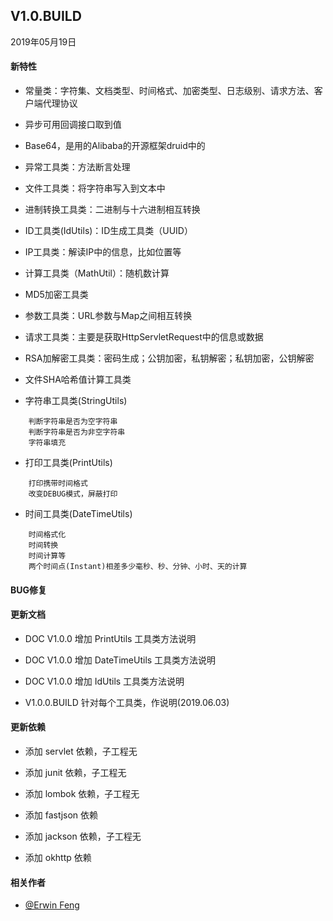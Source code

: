 ## V1.0.BUILD

2019年05月19日

#### 新特性

- 常量类：字符集、文档类型、时间格式、加密类型、日志级别、请求方法、客户端代理协议

- 异步可用回调接口取到值

- Base64，是用的Alibaba的开源框架druid中的

- 异常工具类：方法断言处理

- 文件工具类：将字符串写入到文本中

- 进制转换工具类：二进制与十六进制相互转换

- ID工具类(IdUtils)：ID生成工具类（UUID）

- IP工具类：解读IP中的信息，比如位置等

- 计算工具类（MathUtil）：随机数计算

- MD5加密工具类

- 参数工具类：URL参数与Map之间相互转换

- 请求工具类：主要是获取HttpServletRequest中的信息或数据

- RSA加解密工具类：密码生成；公钥加密，私钥解密；私钥加密，公钥解密

- 文件SHA哈希值计算工具类

- 字符串工具类(StringUtils)

```
    判断字符串是否为空字符串
    判断字符串是否为非空字符串
    字符串填充
```

- 打印工具类(PrintUtils)

```
    打印携带时间格式
    改变DEBUG模式，屏蔽打印
```


- 时间工具类(DateTimeUtils)

```
    时间格式化
    时间转换
    时间计算等
    两个时间点(Instant)相差多少毫秒、秒、分钟、小时、天的计算
```

#### BUG修复

#### 更新文档

- DOC V1.0.0 增加 PrintUtils 工具类方法说明

- DOC V1.0.0 增加 DateTimeUtils 工具类方法说明

- DOC V1.0.0 增加 IdUtils 工具类方法说明

- V1.0.0.BUILD 针对每个工具类，作说明(2019.06.03)

#### 更新依赖

- 添加 servlet 依赖，子工程无

- 添加 junit 依赖，子工程无

- 添加 lombok 依赖，子工程无

- 添加 fastjson 依赖

- 添加 jackson 依赖，子工程无

- 添加 okhttp 依赖

#### 相关作者

- [@Erwin Feng](https://github.com/fengwenyi)
